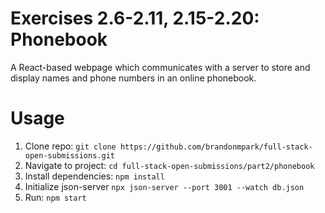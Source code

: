 # Exercises 2.6-2.11, 2.15-2.20: Phonebook

A React-based webpage which communicates with a server to store and display names and phone numbers in an online phonebook.

# Usage

1. Clone repo: `git clone https://github.com/brandonmpark/full-stack-open-submissions.git`
2. Navigate to project: `cd full-stack-open-submissions/part2/phonebook`
3. Install dependencies: `npm install`
4. Initialize json-server `npx json-server --port 3001 --watch db.json`
5. Run: `npm start`